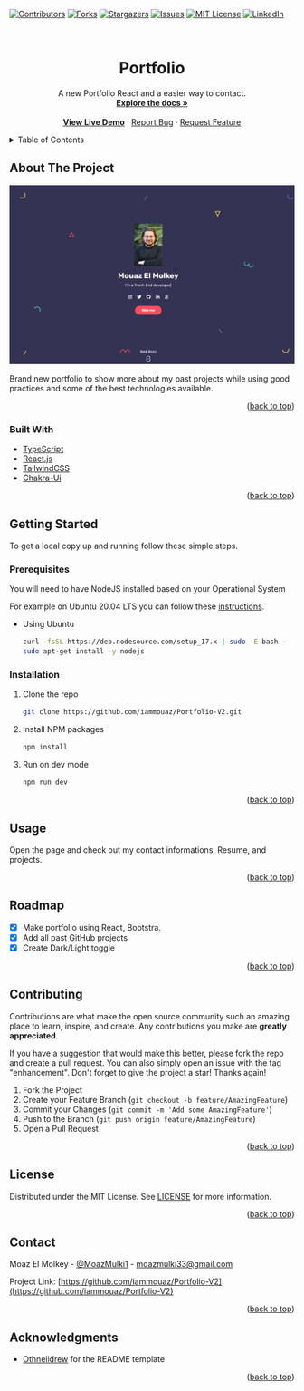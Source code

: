 <div id="top"></div>

[![Contributors][contributors-shield]][contributors-url]
[![Forks][forks-shield]][forks-url]
[![Stargazers][stars-shield]][stars-url]
[![Issues][issues-shield]][issues-url]
[![MIT License][license-shield]][license-url]
[![LinkedIn][linkedin-shield]][linkedin-url]

<!-- PROJECT LOGO -->
<br />
<div align="center">

  <h1 align="center">Portfolio</h1>

  <p align="center">
    A new Portfolio React and a easier way to contact.
    <br />
    <a href="https://github.com/iammouaz/Portfolio-V2/wiki"><strong>Explore the docs »</strong></a>
    <br />
    <br />
    <strong><a href="">View Live Demo</a></strong>
    ·
    <a href="https://github.comiammouaz/Portfolio-V2/issues">Report Bug</a>
    ·
    <a href="https://github.com/iammouaz/Portfolio-V2/issues">Request Feature</a>
  </p>
</div>

<!-- TABLE OF CONTENTS -->
<details>
  <summary>Table of Contents</summary>
  <ol>
    <li>
      <a href="#about-the-project">About The Project</a>
      <ul>
        <li><a href="#built-with">Built With</a></li>
      </ul>
    </li>
    <li>
      <a href="#getting-started">Getting Started</a>
      <ul>
        <li><a href="#prerequisites">Prerequisites</a></li>
        <li><a href="#installation">Installation</a></li>
      </ul>
    </li>
    <li><a href="#usage">Usage</a></li>
    <li><a href="#roadmap">Roadmap</a></li>
    <li><a href="#contributing">Contributing</a></li>
    <li><a href="#license">License</a></li>
    <li><a href="#contact">Contact</a></li>
    <li><a href="#acknowledgments">Acknowledgments</a></li>
  </ol>
</details>

<!-- ABOUT THE PROJECT -->
## About The Project

![Portfolio Preview](./preview.png)

Brand new portfolio to show more about my past projects while using good practices and some of the best technologies available.

<p align="right">(<a href="#top">back to top</a>)</p>

### Built With

* [TypeScript](https://www.typescriptlang.org/)
* [React.js](https://reactjs.org/)
* [TailwindCSS](https://tailwindcss.com/)
* [Chakra-Ui](https://chakra-ui.com/)

<p align="right">(<a href="#top">back to top</a>)</p>

<!-- GETTING STARTED -->
## Getting Started

To get a local copy up and running follow these simple steps.

### Prerequisites

You will need to have NodeJS installed based on your Operational System

For example on Ubuntu 20.04 LTS you can follow these [instructions](https://github.com/nodesource/distributions/blob/master/README.md).
* Using Ubuntu
  ```sh
  curl -fsSL https://deb.nodesource.com/setup_17.x | sudo -E bash -
  sudo apt-get install -y nodejs
  ```

### Installation

1. Clone the repo
   ```sh
   git clone https://github.com/iammouaz/Portfolio-V2.git
   ```
2. Install NPM packages
   ```sh
   npm install
   ```
3. Run on dev mode
   ```sh
   npm run dev
   ```

<p align="right">(<a href="#top">back to top</a>)</p>

<!-- USAGE EXAMPLES -->
## Usage

Open the page and check out my contact informations, Resume, and projects.

<p align="right">(<a href="#top">back to top</a>)</p>

<!-- ROADMAP -->
## Roadmap

- [X] Make portfolio using React, Bootstra.
- [x] Add all past GitHub projects
- [x] Create Dark/Light toggle

<p align="right">(<a href="#top">back to top</a>)</p>

<!-- CONTRIBUTING -->
## Contributing

Contributions are what make the open source community such an amazing place to learn, inspire, and create. Any contributions you make are **greatly appreciated**.

If you have a suggestion that would make this better, please fork the repo and create a pull request. You can also simply open an issue with the tag "enhancement".
Don't forget to give the project a star! Thanks again!

1. Fork the Project
2. Create your Feature Branch (`git checkout -b feature/AmazingFeature`)
3. Commit your Changes (`git commit -m 'Add some AmazingFeature'`)
4. Push to the Branch (`git push origin feature/AmazingFeature`)
5. Open a Pull Request

<p align="right">(<a href="#top">back to top</a>)</p>

<!-- LICENSE -->
## License

Distributed under the MIT License. See [LICENSE](./LICENSE) for more information.

<p align="right">(<a href="#top">back to top</a>)</p>

<!-- CONTACT -->
## Contact

Moaz El Molkey - [@MoazMulki1](https://twitter.com/MoazMulki1) - moazmulki33@gmail.com

Project Link: [https://github.com/iammouaz/Portfolio-V2](https://github.com/iammouaz/Portfolio-V2)

<p align="right">(<a href="#top">back to top</a>)</p>

<!-- ACKNOWLEDGMENTS -->
## Acknowledgments

* [Othneildrew](https://github.com/othneildrew/Best-README-Template) for the README template

<p align="right">(<a href="#top">back to top</a>)</p>

<!-- MARKDOWN LINKS & IMAGES -->
<!-- https://www.markdownguide.org/basic-syntax/#reference-style-links -->
[contributors-shield]: https://img.shields.io/github/contributors/iammouaz/Portfolio-V2.svg?style=for-the-badge
[contributors-url]: https://github.com/iammouaz/Portfolio-V2/graphs/contributors
[forks-shield]: https://img.shields.io/github/forks/iammouaz/Portfolio-V2.svg?style=for-the-badge
[forks-url]: https://github.com/iammouaz/Portfolio-V2/network/members
[stars-shield]: https://img.shields.io/github/stars/iammouaz/Portfolio-V2.svg?style=for-the-badge
[stars-url]: https://github.com/iammouaz/Portfolio-V2/stargazers
[issues-shield]: https://img.shields.io/github/issues/iammouaz/Portfolio-V2.svg?style=for-the-badge
[issues-url]: https://github.com/iammouaz/Portfolio-V2/issues
[license-shield]: https://img.shields.io/github/license/iammouaz/Portfolio-V2.svg?style=for-the-badge
[license-url]: https://github.com/iammouaz/Portfolio-V2/blob/main/LICENSE
[linkedin-shield]: https://img.shields.io/badge/-LinkedIn-black.svg?style=for-the-badge&logo=linkedin&colorB=555
[linkedin-url]: https://www.linkedin.com/in/mouaz-molki/